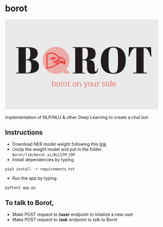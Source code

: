 # borot
![img](./logo.png)

Implementation of NLP/NLU & other Deep Learning to create a chat bot

## Instructions
* Download NER model weight following this [link](https://drive.google.com/file/d/14jZElk4UlQp4u3-EHRX2eJ4uBUYgye3n/view?usp=sharing)
* Unzip the weight model and put in the folder ```borot/lib/borot_ai/BiLSTM_CRF```
* Install dependencies by typing
```
pip3 install -r requirements.txt
```
* Run the app by typing
```
python3 app.py
```

## To talk to Borot, 
* Make POST request to **/user** endpoint to initalize a new user
* Make POST request to **/ask** endpoint to talk to Borot 
